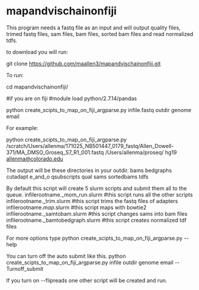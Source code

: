 # mapandvischainonfiji

This program needs a fastq file as an input and will output quality files, trimed fastq files, sam files, bam files, sorted bam files and read normalized tdfs. 

to download you will run:

git clone https://github.com/maallen3/mapandvischainonfiji.git

To run:

cd mapandvischainonfiji/

#if you are on fiji 
#module load python/2.7.14/pandas

python create_scipts_to_map_on_fiji_argparse.py infile.fastq outdir genome email

For example:

python create_scipts_to_map_on_fiji_argparse.py /scratch/Users/allenma/171025_NB501447_0179_fastq/Allen_Dowell-371/MA_DMSO_Groseq_S7_R1_001.fastq /Users/allenma/proseq/ hg19 allenma@colorado.edu

The output will be these directories in your outdir. 
bams  bedgraphs  cutadapt  e_and_o  qsubscripts  qual  sams  sortedbams  tdfs

By default this script will create 5 slurm scripts and submit them all to the queue.
infilerootname._mom_run.slurm #this script runs all the other scripts
infilerootname._trim.slurm #this script trims the fastq files of adapters
infilerootname._map_.slurm #this script maps with bowtie2
infilerootname._samtobam.slurm #this script changes sams into bam files
infilerootname._bamtobedgraph.slurm #this script creates normalized tdf files



For more options type
python create_scipts_to_map_on_fiji_argparse.py --help

You can turn off the auto submit like this.
python create_scipts_to_map_on_fiji_argparse.py infile outdir genome email --Turnoff_submit

If you turn on --flipreads one other script will be created and run. 



